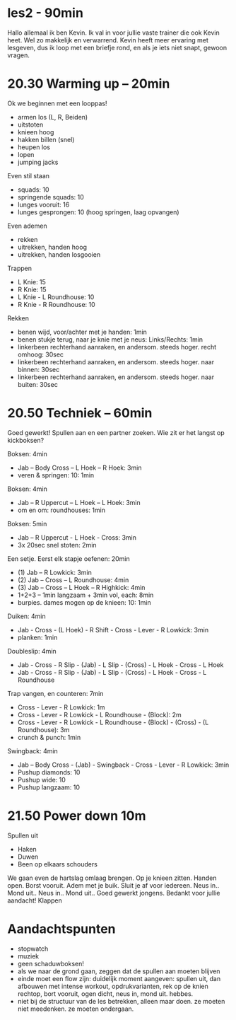 # les2 - 90min

Hallo allemaal ik ben Kevin. Ik val in voor jullie vaste trainer die ook Kevin heet. Wel zo makkelijk en verwarrend.
Kevin heeft meer ervaring met lesgeven, dus ik loop met een briefje rond, en als je iets niet snapt, gewoon vragen.

# 20.30 Warming up – 20min

Ok we beginnen met een looppas!

 - armen los (L, R, Beiden)
 - uitstoten
 - knieen hoog
 - hakken billen (snel)
 - heupen los
 - lopen
 - jumping jacks

Even stil staan

 - squads: 10
 - springende squads: 10
 - lunges vooruit: 16
 - lunges gesprongen: 10 (hoog springen, laag opvangen)

Even ademen

 - rekken
 - uitrekken, handen hoog
 - uitrekken, handen losgooien

Trappen

 - L Knie: 15
 - R Knie: 15
 - L Knie - L Roundhouse: 10
 - R Knie - R Roundhouse: 10

Rekken

 - benen wijd, voor/achter met je handen: 1min
 - benen stukje terug, naar je knie met je neus: Links/Rechts: 1min
 - linkerbeen rechterhand aanraken, en andersom. steeds hoger. recht omhoog: 30sec
 - linkerbeen rechterhand aanraken, en andersom. steeds hoger. naar binnen: 30sec
 - linkerbeen rechterhand aanraken, en andersom. steeds hoger. naar buiten: 30sec

# 20.50 Techniek – 60min

Goed gewerkt! Spullen aan en een partner zoeken.
Wie zit er het langst op kickboksen?

Boksen: 4min

 - Jab – Body Cross – L Hoek – R Hoek: 3min
 - veren & springen: 10: 1min

Boksen: 4min

 - Jab – R Uppercut – L Hoek – L Hoek: 3min
 - om en om: roundhouses: 1min

Boksen: 5min

 - Jab – R Uppercut - L Hoek - Cross: 3min
 - 3x 20sec snel stoten: 2min

Een setje. Eerst elk stapje oefenen: 20min

 - (1) Jab – R Lowkick: 3min
 - (2) Jab – Cross – L Roundhouse: 4min
 - (3) Jab – Cross – L Hoek – R Highkick: 4min
 - 1+2+3 – 1min langzaam + 3min vol, each: 8min
 - burpies. dames mogen op de knieen: 10: 1min

Duiken: 4min

 - Jab - Cross - (L Hoek) - R Shift - Cross - Lever - R Lowkick: 3min
 - planken: 1min

Doubleslip: 4min

 - Jab - Cross - R Slip - (Jab) - L Slip - (Cross) - L Hoek - Cross - L Hoek
 - Jab - Cross - R Slip - (Jab) - L Slip - (Cross) - L Hoek - Cross - L Roundhouse

Trap vangen, en counteren: 7min

 - Cross - Lever - R Lowkick: 1m
 - Cross - Lever - R Lowkick - L Roundhouse - (Block): 2m
 - Cross - Lever - R Lowkick - L Roundhouse - (Block) - (Cross) - (L Roundhouse): 3m
 - crunch & punch: 1min

Swingback: 4min

 - Jab – Body Cross - (Jab) - Swingback - Cross - Lever - R Lowkick: 3min
 - Pushup diamonds: 10
 - Pushup wide: 10
 - Pushup langzaam: 10


# 21.50 Power down 10m

Spullen uit

- Haken
- Duwen
- Been op elkaars schouders

We gaan even de hartslag omlaag brengen.
Op je knieen zitten. Handen open. Borst vooruit. Adem met je buik. Sluit je af voor iedereen. Neus in..  Mond uit.. Neus in.. Mond uit..
Goed gewerkt jongens. Bedankt voor jullie aandacht!
Klappen


# Aandachtspunten

 - stopwatch
 - muziek
 - geen schaduwboksen!
 - als we naar de grond gaan, zeggen dat de spullen aan moeten blijven
 - einde moet een flow zijn: duidelijk moment aangeven: spullen uit, dan afbouwen met intense workout, opdrukvarianten, rek op de knien rechtop, bort vooruit, ogen dicht, neus in, mond uit. hebbes.
 - niet bij de structuur van de les betrekken, alleen maar doen. ze moeten niet meedenken. ze moeten ondergaan. 
